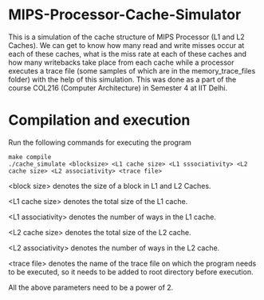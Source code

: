 # MIPS-Processor-Cache-Simulator
This is a simulation of the cache structure of MIPS Processor (L1 and L2 Caches). We can get to know how many read and write misses occur at each of these caches,
what is the miss rate at each of these caches and how many writebacks take place from each cache while a processor executes a trace file (some samples of which are in the memory_trace_files folder)
with the help of this simulation. This was done as a part of the course COL216 (Computer Architecture) in Semester 4 at IIT Delhi.

# Compilation and execution
Run the following commands for executing the program
```
make compile
./cache_simulate <blocksize> <L1 cache size> <L1 sssociativity> <L2 cache size> <L2 associativity> <trace file>
```

\<block size\> denotes the size of a block in L1 and L2 Caches.

\<L1 cache size\> denotes the total size of the L1 cache.

\<L1 associativity\> denotes the number of ways in the L1 cache.

\<L2 cache size\> denotes the total size of the L2 cache.

\<L2 associativity\> denotes the number of ways in the L2 cache.

\<trace file\> denotes the name of the trace file on which the program needs to be executed, so it needs to be added to root directory before execution.

All the above parameters need to be a power of 2.
